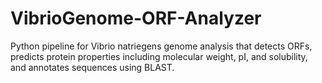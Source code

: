 # VibrioGenome-ORF-Analyzer
Python pipeline for Vibrio natriegens genome analysis that detects ORFs, predicts protein properties including molecular weight, pI, and solubility, and annotates sequences using BLAST.
